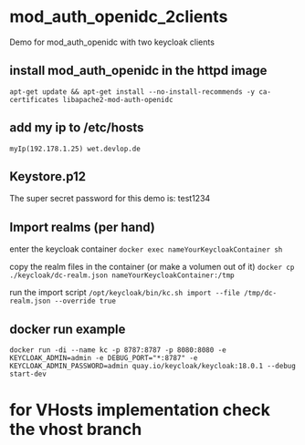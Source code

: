 # mod_auth_openidc_2clients
Demo for mod_auth_openidc with two keycloak clients

## install mod_auth_openidc in the httpd image

`apt-get update && apt-get install --no-install-recommends -y ca-certificates libapache2-mod-auth-openidc`

## add my ip to /etc/hosts

`myIp(192.178.1.25) wet.devlop.de`

## Keystore.p12
The super secret password for this demo is: test1234

## Import realms (per hand)

enter the keycloak container
`docker exec nameYourKeycloakContainer sh`

copy the realm files in the container (or make a volumen out of it)
`docker cp ./keycloak/dc-realm.json nameYourKeycloakContainer:/tmp`

run the import script
`/opt/keycloak/bin/kc.sh import --file /tmp/dc-realm.json --override true`

## docker run example
`docker run -di --name kc -p 8787:8787 -p 8080:8080 -e KEYCLOAK_ADMIN=admin -e DEBUG_PORT="*:8787" -e KEYCLOAK_ADMIN_PASSWORD=admin quay.io/keycloak/keycloak:18.0.1 --debug start-dev`

# for VHosts implementation check the vhost branch